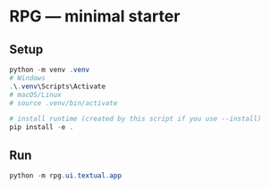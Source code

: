 # RPG — minimal starter

## Setup
```powershell
python -m venv .venv
# Windows
.\.venv\Scripts\Activate
# macOS/Linux
# source .venv/bin/activate

# install runtime (created by this script if you use --install)
pip install -e .
```

## Run
```powershell
python -m rpg.ui.textual.app
```
